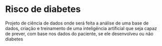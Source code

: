 # Risco de diabetes

Projeto de ciência de dados onde será feita a análise de uma base de dados, criação e treinamento de uma inteligência artificial que seja capaz de prever, com base nos dados do paciente, se ele desenvolveu ou não diabetes